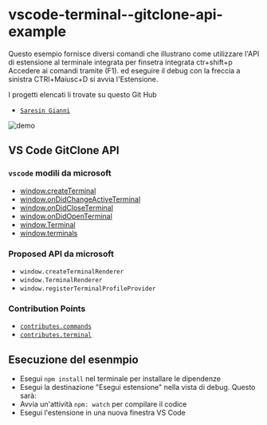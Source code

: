 # vscode-terminal--gitclone-api-example

Questo esempio fornisce diversi comandi che illustrano come utilizzare l'API di estensione al terminale integrata per finsetra integrata ctr+shift+p Accedere ai comandi tramite (F1).
 ed eseguire il debug con la freccia a sinistra CTRl+Maiusc+D si avvia  l'Estensione.

I progetti elencati li trovate su questo Git Hub

- [`Saresin Gianni`](https://github.com/saresingianni?tab=repositories)

![demo](https://raw.github.com/saresingianni//vscode-gitclone-api-extension-samples/main/demo.png)

## VS Code GitClone API

### `vscode` modili  da microsoft

- [window.createTerminal](https://code.visualstudio.com/api/references/vscode-api#window.createTerminal)
- [window.onDidChangeActiveTerminal](https://code.visualstudio.com/api/references/vscode-api#window.onDidChangeActiveTerminal)
- [window.onDidCloseTerminal](https://code.visualstudio.com/api/references/vscode-api#window.onDidCloseTerminal)
- [window.onDidOpenTerminal](https://code.visualstudio.com/api/references/vscode-api#window.onDidOpenTerminal)
- [window.Terminal](https://code.visualstudio.com/api/references/vscode-api#window.Terminal)
- [window.terminals](https://code.visualstudio.com/api/references/vscode-api#window.terminals)

### Proposed API da microsoft

- `window.createTerminalRenderer`
- `window.TerminalRenderer`
- `window.registerTerminalProfileProvider`

### Contribution Points

- [`contributes.commands`](https://code.visualstudio.com/api/references/contribution-points#contributes.commands)
- [`contributes.terminal`](https://code.visualstudio.com/updates/v1_57#_terminal-profile-contributions)

## Esecuzione del esenmpio

- Esegui `npm install` nel terminale per installare le dipendenze
- Esegui la destinazione "Esegui estensione" nella vista di debug. Questo sarà:
- Avvia un'attività `npm: watch` per compilare il codice
- Esegui l'estensione in una nuova finestra VS Code
